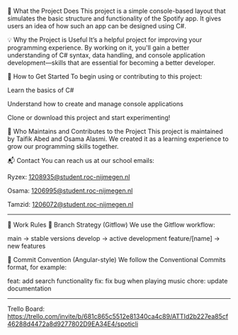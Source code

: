 📌 What the Project Does
This project is a simple console-based layout that simulates the basic structure and functionality of the Spotify app. It gives users an idea of how such an app can be designed using C#.

💡 Why the Project is Useful
It’s a helpful project for improving your programming experience. By working on it, you'll gain a better understanding of C# syntax, data handling, and console application development—skills that are essential for becoming a better developer.

🚀 How to Get Started
To begin using or contributing to this project:

Learn the basics of C#

Understand how to create and manage console applications

Clone or download this project and start experimenting!


👥 Who Maintains and Contributes to the Project
This project is maintained by Taifik Abed and Osama Alasmi. We created it as a learning experience to grow our programming skills together.

📬 Contact
You can reach us at our school emails:

Ryzex: 1208935@student.roc-nijmegen.nl

Osama: 1206995@student.roc-nijmegen.nl

Tamzid: 1206072@student.roc-nijmegen.nl


--------------------
📌 Work Rules
🔀 Branch Strategy (Gitflow)
We use the Gitflow workflow:

main → stable versions
develop → active development
feature/[name] → new features

📝 Commit Convention (Angular-style)
We follow the Conventional Commits format, for example:

feat: add search functionality
fix: fix bug when playing music
chore: update documentation

--------------------

Trello Board: https://trello.com/invite/b/681c865c5512e81340ca4c89/ATTId2b227ea85cf46288d4472a8d9277802D9EA34E4/spoticli
